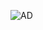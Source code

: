 ![AD](https://user-images.githubusercontent.com/99154929/157300053-d241e462-eb9f-4f67-8714-90477f6928d5.jpg)
